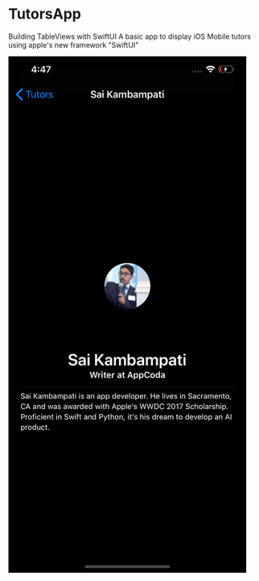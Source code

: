 # TutorsApp
Building TableViews with SwiftUI
A basic app to display iOS Mobile tutors using apple's new framework "SwiftUI"

![TTDetailView](https://github.com/Donkemezuo/TutorsApp/blob/master/TutorsApp/Supporting%20Files/TTDetailView.png)
